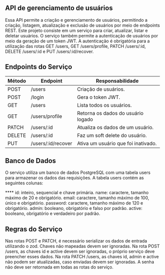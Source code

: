 ## API de gerenciamento de usuários

Essa API permite a criação e gerenciamento de usuários, permitindo a criação, listagem, atualização e exclusão de usuários por meio de endpoints REST.
Este projeto consiste em um serviço para criar, atualizar, listar e deletar usuários. O serviço também permite a autenticação de usuários por meio da geração de um token JWT. A autenticação é obrigatória para a utilização das rotas GET /users, GET /users/profile, PATCH /users/:id, DELETE /users/:id e PUT /users/:id/recover.

## Endpoints do Serviço

| Método | Endpoint | Responsabilidade |
| --- | --- |---|
| POST |  /users | Criação de usuários. |
| POST |  /login |  Gera o token JWT. |
| GET |  /users  |  Lista todos os usuários. |
| GET |  /users/profile  |  Retorna os dados do usuário logado  |
| PATCH  | /users/:id  | Atualiza os dados de um usuário. |
| DELETE | /users/:id  | Faz um soft delete do usuário. |
| PUT | /users/:id/recover  | Ativa um usuário que foi inativado. |

## Banco de Dados

O serviço utiliza um banco de dados PostgreSQL com uma tabela users para armazenar os dados das requisições. A tabela users contém as seguintes colunas:

**** id: inteiro, sequencial e chave primária.
name: caractere, tamanho máximo de 20 e obrigatório.
email: caractere, tamanho máximo de 100, único e obrigatório.
password: caractere, tamanho máximo de 120 e obrigatório.
admin: booleano, obrigatório e falso por padrão.
active: booleano, obrigatório e verdadeiro por padrão.


## Regras do Serviço

Nas rotas POST e PATCH, é necessário serializar os dados de entrada utilizando o zod. Chaves não mapeadas devem ser ignoradas.
Na rota POST /users, as chaves id e active devem ser ignoradas, o próprio serviço deve preencher esses dados.
Na rota PATCH /users, as chaves id, admin e active não podem ser atualizadas, caso enviadas devem ser ignoradas.
A senha não deve ser retornada em todas as rotas do serviço.
